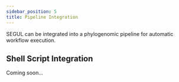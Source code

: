 ```yaml
---
sidebar_position: 5
title: Pipeline Integration
---
```


SEGUL can be integrated into a phylogenomic pipeline for automatic workflow execution.

## Shell Script Integration

Coming soon...
